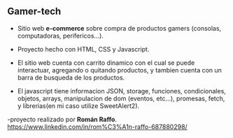 ## Gamer-tech

- Sitio web **e-commerce** sobre compra de productos gamers (consolas, computadoras, perifericos...).

- Proyecto hecho con HTML, CSS y Javascript.

- El sitio web cuenta con carrito dinamico con el cual se puede interactuar, agregando o quitando productos, y tambien cuenta con un barra de busqueda de los productos.

- El javascript tiene informacion JSON, storage, funciones, condicionales, objetos, arrays, manipulacion de dom (eventos, etc...), promesas, fetch, y librerias(en mi caso utilize SweetAlert2).

-proyecto realizado por **Román Raffo**.
https://www.linkedin.com/in/rom%C3%A1n-raffo-687880298/
